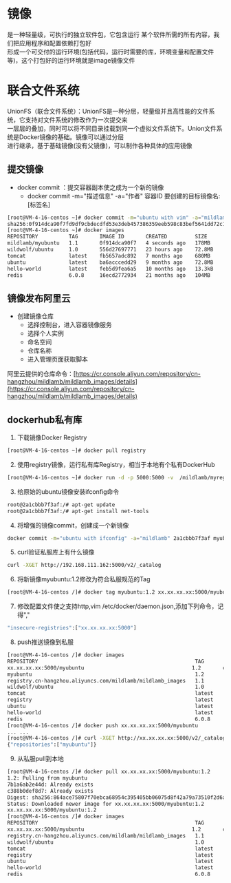 # 镜像
是一种轻量级，可执行的独立软件包，它包含运行 某个软件所需的所有内容，我们把应用程序和配置依赖打包好  
形成一个可交付的运行环境(包括代码，运行时需要的库，环境变量和配置文件等)，这个打包好的运行环境就是image镜像文件

# 联合文件系统
UnionFS（联合文件系统）：UnionFS是一种分层，轻量级并且高性能的文件系统，它支持对文件系统的修改作为一次提交来  
一层层的叠加，同时可以将不同目录挂载到同一个虚拟文件系统下。Union文件系统是Docker镜像的基础。镜像可以通过分层  
进行继承，基于基础镜像(没有父镜像)，可以制作各种具体的应用镜像

## 提交镜像
- docker commit ：提交容器副本使之成为一个新的镜像
  - docker commit -m="描述信息" -a="作者" 容器ID 要创建的目标镜像名:[标签名]

```bash
[root@VM-4-16-centos ~]# docker commit -m="ubuntu with vim" -a="mildlamb" d7ac9e461cfc mildlamb/myubuntu:1.1
sha256:0f914dca90f7fd9df9cbdecdfd53e3deb457386359eeb598c83bef5641dd72c1
[root@VM-4-16-centos ~]# docker images
REPOSITORY          TAG       IMAGE ID       CREATED         SIZE
mildlamb/myubuntu   1.1       0f914dca90f7   4 seconds ago   178MB
wildwolf/ubuntu     1.0       556d27697771   23 hours ago    72.8MB
tomcat              latest    fb5657adc892   7 months ago    680MB
ubuntu              latest    ba6acccedd29   9 months ago    72.8MB
hello-world         latest    feb5d9fea6a5   10 months ago   13.3kB
redis               6.0.8     16ecd2772934   21 months ago   104MB
```

## 镜像发布阿里云
- 创建镜像仓库
  - 选择控制台，进入容器镜像服务
  - 选择个人实例
  - 命名空间
  - 仓库名称
  - 进入管理页面获取脚本

阿里云提供的仓库命令：[https://cr.console.aliyun.com/repository/cn-hangzhou/mildlamb/mildlamb_images/details](https://cr.console.aliyun.com/repository/cn-hangzhou/mildlamb/mildlamb_images/details)

## dockerhub私有库
1. 下载镜像Docker Registry
```bash
[root@VM-4-16-centos ~]# docker pull registry
```
2. 使用registry镜像，运行私有库Registry，相当于本地有个私有DockerHub
```bash
[root@VM-4-16-centos ~]# docker run -d -p 5000:5000 -v  /mildlamb/myregistry/:/tmp/registry --privileged=true registry
```
3. 给原始的ubuntu镜像安装ifconfig命令
```bash
root@2a1cbbb7f3af:/# apt-get update
root@2a1cbbb7f3af:/# apt-get install net-tools
```
4. 将增强的镜像commit，创建成一个新镜像
```bash
docker commit -m="ubuntu with ifconfig" -a="mildlamb" 2a1cbbb7f3af myubuntu:1.2
```
5. curl验证私服库上有什么镜像
```bash
curl -XGET http://192.168.111.162:5000/v2/_catalog
```
6. 将新镜像myubuntu:1.2修改为符合私服规范的Tag
```bash
[root@VM-4-16-centos /]# docker tag myubuntu:1.2 xx.xx.xx.xx:5000/myubuntu:1.2
```
7. 修改配置文件使之支持http,vim /etc/docker/daemon.json,添加下列命令，记得","
```bash
"insecure-registries":["xx.xx.xx.xx:5000"]
```
8. push推送镜像到私服
```bash
[root@VM-4-16-centos /]# docker images
REPOSITORY                                                   TAG       IMAGE ID       CREATED             SIZE
xx.xx.xx.xx:5000/myubuntu                                   1.2       c02afb382532   18 minutes ago      111MB
myubuntu                                                     1.2       c02afb382532   18 minutes ago      111MB
registry.cn-hangzhou.aliyuncs.com/mildlamb/mildlamb_images   1.1       0f914dca90f7   About an hour ago   178MB
wildwolf/ubuntu                                              1.0       556d27697771   24 hours ago        72.8MB
tomcat                                                       latest    fb5657adc892   7 months ago        680MB
registry                                                     latest    b8604a3fe854   8 months ago        26.2MB
ubuntu                                                       latest    ba6acccedd29   9 months ago        72.8MB
hello-world                                                  latest    feb5d9fea6a5   10 months ago       13.3kB
redis                                                        6.0.8     16ecd2772934   21 months ago       104MB
[root@VM-4-16-centos /]# docker push xx.xx.xx.xx:5000/myubuntu
... ...
[root@VM-4-16-centos /]# curl -XGET http://xx.xx.xx.xx:5000/v2/_catalog
{"repositories":["myubuntu"]}
```
9. 从私服pull到本地
```bash
[root@VM-4-16-centos /]# docker pull xx.xx.xx.xx:5000/myubuntu:1.2
1.2: Pulling from myubuntu
7b1a6ab2e44d: Already exists 
c388b0def8d7: Already exists 
Digest: sha256:864ace75807f70ebca68954c395405bb06075d8f42a79a73510f2d6aebfb80d3
Status: Downloaded newer image for xx.xx.xx.xx:5000/myubuntu:1.2
xx.xx.xx.xx:5000/myubuntu:1.2
[root@VM-4-16-centos /]# docker images
REPOSITORY                                                   TAG       IMAGE ID       CREATED             SIZE
xx.xx.xx.xx:5000/myubuntu                                   1.2       c02afb382532   27 minutes ago      111MB
registry.cn-hangzhou.aliyuncs.com/mildlamb/mildlamb_images   1.1       0f914dca90f7   About an hour ago   178MB
wildwolf/ubuntu                                              1.0       556d27697771   24 hours ago        72.8MB
tomcat                                                       latest    fb5657adc892   7 months ago        680MB
registry                                                     latest    b8604a3fe854   8 months ago        26.2MB
ubuntu                                                       latest    ba6acccedd29   9 months ago        72.8MB
hello-world                                                  latest    feb5d9fea6a5   10 months ago       13.3kB
redis                                                        6.0.8     16ecd2772934   21 months ago       104MB
```
